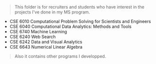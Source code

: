 > This folder is for recruiters and students who have interest in the projects I've done in my MS program.

* CSE 6010 Computational Problem Solving for Scientists and Engineers
* CSE 6040 Computational Data Analytics: Methods and Tools 
* CSE 6740 Machine Learning
* CSE 6240 Web Search
* CSE 6242 Data and Visual Analytics
* CSE 6643 Numerical Linear Algebra

> Also it contains other programs I developped.
